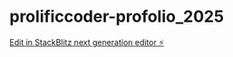 # prolificcoder-profolio_2025

[Edit in StackBlitz next generation editor ⚡️](https://stackblitz.com/~/github.com/ProlificCoder17/prolificcoder-profolio_2025)